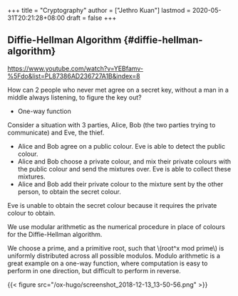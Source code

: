 +++
title = "Cryptography"
author = ["Jethro Kuan"]
lastmod = 2020-05-31T20:21:28+08:00
draft = false
+++

## Diffie-Hellman Algorithm {#diffie-hellman-algorithm}

<https://www.youtube.com/watch?v=YEBfamv-%5Fdo&list=PL87386AD236727A1B&index=8>

How can 2 people who never met agree on a secret key, without a man in
a middle always listening, to figure the key out?

- One-way function

Consider a situation with 3 parties, Alice, Bob (the two parties
trying to communicate) and Eve, the thief.

- Alice and Bob agree on a public colour. Eve is able to detect the
  public colour.
- Alice and Bob choose a private colour, and mix their private colours
  with the public colour and send the mixtures over. Eve is able to
  collect these mixtures.
- Alice and Bob add their private colour to the mixture sent by the
  other person, to obtain the secret colour.

Eve is unable to obtain the secret colour because it requires the
private colour to obtain.

We use modular arithmetic as the numerical procedure in place of
colours for the Diffie-Hellman algorithm.

We choose a prime, and a primitive root, such that \\(root^x mod prime\\)
is uniformly distributed across all possible modulos. Modulo
arithmetic is a great example on a one-way function, where computation
is easy to perform in one direction, but difficult to perform in reverse.

{{< figure src="/ox-hugo/screenshot_2018-12-13_13-50-56.png" >}}
